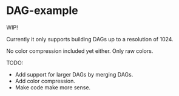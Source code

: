# DAG-example
WIP!

Currently it only supports building DAGs up to a resolution of 1024.

No color compression included yet either. Only raw colors.

TODO:
* Add support for larger DAGs by merging DAGs.
* Add color compression.
* Make code make more sense.
